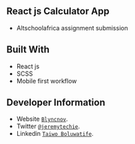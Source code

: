 ## React js Calculator App
* Altschoolafrica assignment submission

## Built With

* React js
* SCSS 
* Mobile first workflow


## Developer Information

* Website [`Blyncnov`](https://blyncnov.com/).
* Twitter [`@jeremytechie`](https://twitter.com/jeremytechie).
* Linkedin [`Taiwo Boluwatife`](https://linkedin.com/in/blyncnov).
